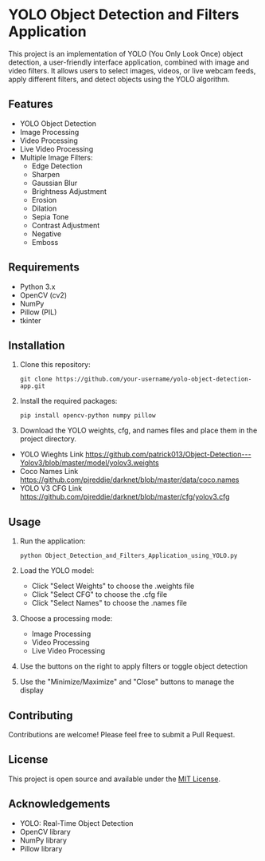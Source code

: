 # YOLO Object Detection and Filters Application

This project is an implementation of YOLO (You Only Look Once) object detection, a user-friendly interface application, combined with image and video filters. It allows users to select images, videos, or live webcam feeds, apply different filters, and detect objects using the YOLO algorithm.

## Features

- YOLO Object Detection
- Image Processing
- Video Processing
- Live Video Processing
- Multiple Image Filters:
  - Edge Detection
  - Sharpen
  - Gaussian Blur
  - Brightness Adjustment
  - Erosion
  - Dilation
  - Sepia Tone
  - Contrast Adjustment
  - Negative
  - Emboss

## Requirements

- Python 3.x
- OpenCV (cv2)
- NumPy
- Pillow (PIL)
- tkinter

## Installation

1. Clone this repository:
   ```
   git clone https://github.com/your-username/yolo-object-detection-app.git
   ```

2. Install the required packages:
   ```
   pip install opencv-python numpy pillow
   ```

3. Download the YOLO weights, cfg, and names files and place them in the project directory.
   
- YOLO Wieghts Link https://github.com/patrick013/Object-Detection---Yolov3/blob/master/model/yolov3.weights
- Coco Names Link https://github.com/pjreddie/darknet/blob/master/data/coco.names
- YOLO V3 CFG Link https://github.com/pjreddie/darknet/blob/master/cfg/yolov3.cfg
   

## Usage

1. Run the application:
   ```
   python Object_Detection_and_Filters_Application_using_YOLO.py
   ```

2. Load the YOLO model:
   - Click "Select Weights" to choose the .weights file
   - Click "Select CFG" to choose the .cfg file
   - Click "Select Names" to choose the .names file

3. Choose a processing mode:
   - Image Processing
   - Video Processing
   - Live Video Processing

4. Use the buttons on the right to apply filters or toggle object detection

5. Use the "Minimize/Maximize" and "Close" buttons to manage the display

## Contributing

Contributions are welcome! Please feel free to submit a Pull Request.

## License

This project is open source and available under the [MIT License](LICENSE).

## Acknowledgements

- YOLO: Real-Time Object Detection
- OpenCV library
- NumPy library
- Pillow library
